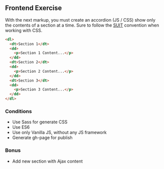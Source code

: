 ## Frontend Exercise

With the next markup, you must create an accordion (JS / CSS) show only the contents of a section at a time.
Sure to follow the [SUIT](https://suitcss.github.io/) convention when working with CSS.


```html
<dl>
  <dt>Section 1</dt>
  <dd>
    <p>Section 1 Content...</p>
  </dd>
  <dt>Section 2</dt>
  <dd>
    <p>Section 2 Content...</p>
  </dd>
  <dt>Section 3</dt>
  <dd>
    <p>Section 3 Content...</p>
  </dd>
</dl>
```

### Conditions
* Use Sass for generate CSS
* Use ES6
* Use only Vanilla JS, without any JS framework
* Generate gh-page for publish


### Bonus
* Add new section with Ajax content
